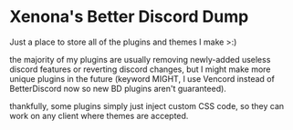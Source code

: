 # Xenona's Better Discord Dump
Just a place to store all of the plugins and themes I make >:)  

the majority of my plugins are usually removing newly-added useless discord features or reverting discord changes, but I might make more unique plugins in the future (keyword MIGHT, I use Vencord instead of BetterDiscord now so new BD plugins aren't guaranteed).  

thankfully, some plugins simply just inject custom CSS code, so they can work on any client where themes are accepted.
